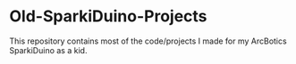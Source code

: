 # Old-SparkiDuino-Projects
This repository contains most of the code/projects I made for my ArcBotics SparkiDuino as a kid. 
